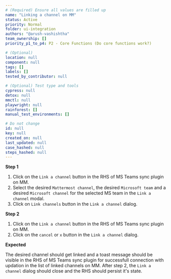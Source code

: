 ```yaml
---
# (Required) Ensure all values are filled up
name: "Linking a channel on MM"
status: Active
priority: Normal
folder: ui-integration
authors: "@arush-vashishtha"
team_ownership: []
priority_p1_to_p4: P2 - Core Functions (Do core functions work?)

# (Optional)
location: null
component: null
tags: []
labels: []
tested_by_contributor: null

# (Optional) Test type and tools
cypress: null
detox: null
mmctl: null
playwright: null
rainforest: []
manual_test_environments: []

# Do not change
id: null
key: null
created_on: null
last_updated: null
case_hashed: null
steps_hashed: null
---
```


**Step 1**

1. Click on the `Link a channel` button in the RHS of MS Teams sync plugin on MM.
2. Select the desired `Mattermost channel`, the desired `Microsoft team` and a desired `Microsoft channel` for the selected MS team in the `Link a channel` modal.
3. Click on `Link channels` button in the `Link a channel` dialog.

**Step 2**

1. Click on the `Link a channel` button in the RHS of MS Teams sync plugin on MM.
2. Click on the `cancel` or `x` button in the `Link a channel` dialog.

**Expected**

The desired channel should get linked and a toast message should be visible in the RHS of MS Teams sync plugin for successfull connection with updation in the list of linked channels on MM.
After step 2, the `Link a channel` dialog should close and the RHS should persist it's state.